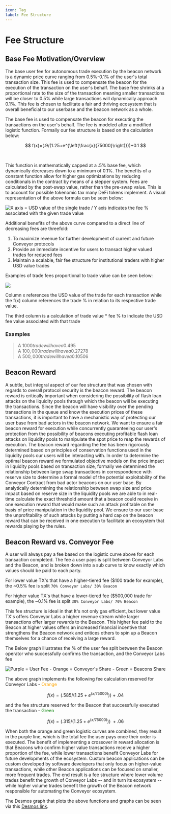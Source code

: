 ```yaml
---
icon: Tag
label: Fee Structure
---
```


# Fee Structure

## Base Fee Motivation/Overview
The base user fee for autonomous trade execution by the beacon network is a dynamic price curve ranging from 0.5%-0.1% of the user's total transaction size. This fee is used to compensate the beacon for the execution of the transaction on the user's behalf. The base free shrinks at a proportional rate to the size of the transaction meaning smaller transactions will be closer to 0.5% while large transactions will dynamically approach 0.1%. This fee is chosen to facilitate a fair and thriving ecosystem that is overall beneficial to our userbase and the beacon network as a whole.  

The base fee is used to compensate the beacon for executing the transactions on the user's behalf. The fee is modeled after a modified logistic function. Formally our fee structure is based on the calculation below:

$$
f(x)=(.9/(1.25+e^{\left(\frac{x}{75000}\right)}))+0.1
$$

<br/>

​This function is mathematically capped at a .5% base fee, which dynamically decreases down to a minimum of 0.1%. The benefits of a constant function allow for higher gas optimizations by reducing conditionals in the contract by means of a stepper system. Fees are calculated by the post-swap value, rather than the pre-swap value. This is to account for possible tokenomic tax many DeFi tokens implement. A visual representation of the above formula can be seen below:

![X axis = USD value of the single trade / Y axis indicates the fee % associated with the given trade value](assets/png/FeeGraph.png)

Additional benefits of the above curve compared to a direct line of decreasing fees are threefold:

1. To maximize revenue for further development of current and future Conveyor protocols
2. Provide an immediate incentive for users to transact higher valued trades for reduced fees
3. Maintain a scalable, fair fee structure for institutional traders with higher USD value trades 

Examples of trade fees proportional to trade value can be seen below:

![](assets/png/FeeValues.png)

Column x references the USD value of the trade for each transaction while the f(x) column references the trade % in relation to its respective trade value.

The third column is a calculation of trade value * fee % to indicate the USD fee value associated with that trade 

### Examples
>A $1000 trade will have a 0.49% fee = ~$5 <br>
>A $100,000 trade will have a 0.27% fee = ~$278 <br>
>A $500,000 trade will have a 0.10% fee = ~$506 <br>

## Beacon Reward
A subtle, but integral aspect of our fee structure that was chosen with regards to overall protocol security is the beacon reward. The beacon reward is critically important when considering the possibility of flash loan attacks on the liquidity pools through which the beacon will be executing the transactions. Since the beacon will have visibility over the pending transactions in the queue and know the execution prices of these transactions, it is important to have a mechanistic way of protecting our user base from bad actors in the beacon network. We want to ensure a fair beacon reward for execution while concurrently guaranteeing our user's protection from the possibility of beacons executing profitable flash loan attacks on liquidity pools to manipulate the spot price to reap the rewards of execution. 
The beacon reward regarding the fee has been rigorously determined based on principles of conservation functions used in the liquidity pools our users will be interacting with. In order to determine the optimal beacon reward we formulated objective models on the price impact in liquidity pools based on transaction size, formally we determined the relationship between large swap transactions in correspondence with reserve size to determine a formal model of the potential exploitability of the Conveyor Contract from bad actor beacons on our user base. 
By analytically determining the relationship between swap size and price impact based on reserve size in the liquidity pools we are able to in real-time calculate the exact threshold amount that a beacon could receive in one execution reward that would make such an attack profitable on the basis of price manipulation in the liquidity pool. We ensure to our user base the unprofitability of such attacks by putting a hard cap on the beacon reward that can be received in one execution to facilitate an ecosystem that rewards playing by the rules. 

## Beacon Reward vs. Conveyor Fee

A user will always pay a fee based on the logistic curve above for each transaction completed. The fee a user pays is split between Conveyor Labs and the Beacon, and is broken down into a sub curve to know exactly which values should be paid to each party.

For lower value TX's that have a higher-tiered fee ($100 trade for example), the ~0.5% fee is split `70% Conveyor Labs/ 30% Beacon`

For higher value TX's that have a lower-tiered fee ($500,000 trade for example), the ~0.1% fee is split `30% Conveyor Labs/ 70% Beacon`

This fee structure is ideal in that It's not only gas efficient, but lower value TX's offers Conveyor Labs a higher revenue stream while larger transactions offer larger rewards to the Beacon. This higher fee paid to the Beacon at higher values offers an increased financial incentive that strengthens the Beacon network and entices others to spin up a Beacon themselves for a chance of receiving a large reward.

The Below graph illustrates the % of the user fee split between the Beacon operator who successfully confirms the transaction, and the Conveyor Labs fee

![<span style="color:purple">Purple = User Fee</span> - <span style="color:orange">Orange = Conveyor's Share</span> - <span style="color:green">Green = Beacons Share</span>](assets/png/desmos-graph.png)

The above graph implements the following fee calculation reserved for Conveyor Labs - <span style="color:orange">Orange</span>

$$
f(x)=(.585/(1.25+e^{\left(x/75000\right)}))\ +\ .04
$$

and the fee structure reserved for the Beacon that successfully executed the transaction - <span style="color:green">Green</span>

$$
f(x)=(.315/(1.25+e^{\left(x/75000\right)}))\ +.06
$$

When both the orange and green logistic curves are combined, they result in the purple line, which is the total fee the user pays once their order is executed.
The benefit of implementing a crossover in reward allocation is that Beacons who confirm higher value transactions receive a higher proportion of the fee, while lower transactions benefit Conveyor Labs for future developments of the ecosystem. Custom beacon applications can be custom developed by software developers that only focus on higher-value transactions, while other Beacon applications can be focused on smaller, more frequent trades.
The end result is a fee structure where lower volume trades benefit the growth of Conveyor Labs -- and in turn its ecosystem -- while higher volume trades benefit the growth of the Beacon network responsible for automating the Conveyor ecosystem. 

The Desmos graph that plots the above functions and graphs can be seen via this [Desmos link](https://www.desmos.com/calculator/rwzozaktoc).